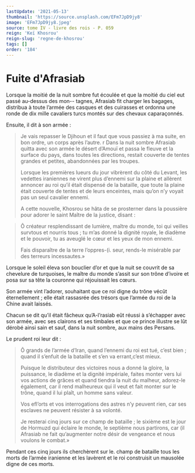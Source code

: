 ```yaml
---
lastUpdate: '2021-05-13'
thumbnail: 'https://source.unsplash.com/EFm7JpD9jy8'
image: 'EFm7JpD9jy8.jpeg'
source: tome IV - livre des rois - P. 059
reign: 'Keï Khosrou'
reign-slug: 'regne-de-khosrou'
tags: []
order: '184'
---
```


# Fuite d'Afrasiab

Lorsque la moitié de la nuit sombre fut écoulée et que la moitié du ciel eut passé au-dessus des mon--
tagnes, Afrasiab fit charger les bagages, distribua à toute l’armée des casques et des cuirasses et ordonna une ronde de dix mille cavaliers turcs montés sur des chevaux caparaçonnés.

Ensuite, il dit à son armée :

> Je vais repasser le Djihoun et il faut que vous passiez à ma suite, en bon ordre, un corps après l’autre. r Dans la nuit sombre Afrasiab quitta avec son armée le désert d’Amouï et passa le fleuve et la surface du pays, dans toutes les directions, restait couverte de tentes grandes et petites, abandonnées par les troupes.
>
> Lorsque les premières lueurs du jour vibrèrent du côté du Levant, les vedettes iraniennes ne virent plus d’ennemi sur la plaine et allèrent annoncer au roi qu’il était dispensé de la bataille, que toute la plaine était couverte de tentes et de leurs enceintes, mais qu’on n’y voyait pas un seul cavalier ennemi.
>
> A cette nouvelle, Khosrou se hâta de se prosterner dans la poussière pour adorer le saint Maître de la justice, disant :

> Ô créateur resplendissant de lumière, maître du monde, toi qui veilles survtous et nourris tous ; tu m’as donné la dignité royale, le diadème et le pouvoir, tu as aveuglé le cœur et les yeux de mon ennemi.
>
> Fais disparaître de la terre l’oppres-(i.
> seur, rends-le misérable par des terreurs incessautes.»

Lorsque le soleil éleva son bouclier d’or et que la nuit se couvrit de sa chevelure de turquoises, le maître du monde s’assit sur son trône d’ivoire et posa sur sa tête la couronne qui réjouissait les cœurs.

Son armée vint l’adorer, souhaitant que ce roi digne du trône vécût éternellement ; elle était rassasrée des trésors que l’armée du roi de la Chine avait laissés.

Chacun se dit qu’il était fâcheux qu’A-l’rasiab eût réussi à s’échapper avec son armée, avec ses clairons et ses timbales et que ce prince illustre se lût dérobé ainsi sain et sauf, dans la nuit sombre, aux mains des Persans.

Le prudent roi leur dit :

> Ô grands de l’armée d’Iran, quand l’ennemi du roi est tué, c’est bien ; quand il s’enfuit de la bataille et s’en va errant,c’est mieux.
>
> Puisque le distributeur des victoires nous a donné la gloire, la puissance, le diadème et la dignité impériale, faites monter vers lui vos actions de grâces et quand tiendra la nuit du malheur, adorez-le également, car il rend malheureux qui il veut et fait monter sur le trône, quand il lui plaît, un homme sans valeur.
>
> Vos efl’orts et vos interrogations des astres n’y peuvent rien, car ses esclaves ne peuvent résister à sa volonté.
>
> Je resterai cinq jours sur ce champ de bataille ; le sixième est le jour de Hormuzd qui éclaire le monde, le septième nous partirons, car (il Afrasiab ne fait qu’augmenter notre désir de vengeance et nous voulons le combat.»

Pendant ces cinq jours ils cherchèrent sur le. champ de bataille tous les morts de l’armée iranienne et les lavèrent et le roi construisit un mausolée digne de ces morts.
